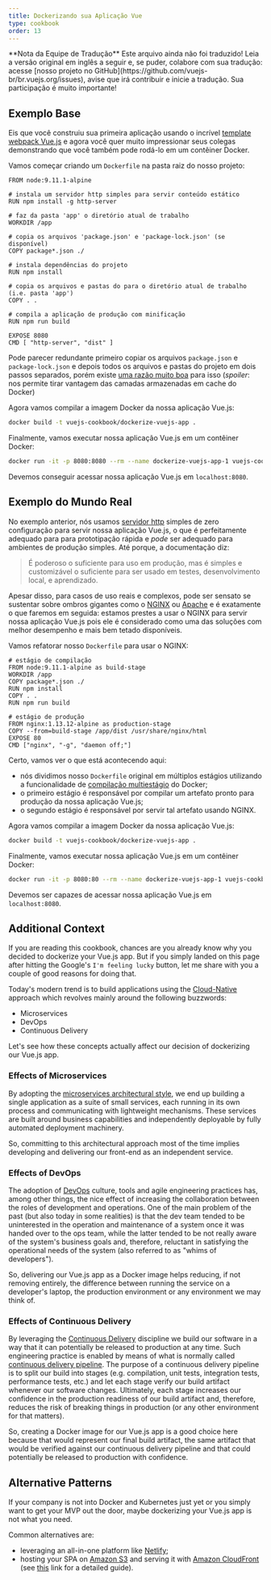 ```yaml
---
title: Dockerizando sua Aplicação Vue
type: cookbook
order: 13
---
```


<p class="tip">**Nota da Equipe de Tradução**
Este arquivo ainda não foi traduzido! Leia a versão original em inglês a seguir e, se puder, colabore com sua tradução: acesse [nosso projeto no GitHub](https://github.com/vuejs-br/br.vuejs.org/issues), avise que irá contribuir e inicie a tradução. Sua participação é muito importante!</p>

## Exemplo Base

Eis que você construiu sua primeira aplicação usando o incrível [template webpack Vue.js](https://github.com/vuejs-templates/webpack)  e agora você quer muito impressionar seus colegas demonstrando que você também pode rodá-lo em um contêiner Docker.

Vamos começar criando um `Dockerfile` na pasta raiz do nosso projeto:

```docker
FROM node:9.11.1-alpine

# instala um servidor http simples para servir conteúdo estático
RUN npm install -g http-server

# faz da pasta 'app' o diretório atual de trabalho
WORKDIR /app

# copia os arquivos 'package.json' e 'package-lock.json' (se disponível)
COPY package*.json ./

# instala dependências do projeto
RUN npm install

# copia os arquivos e pastas do para o diretório atual de trabalho (i.e. pasta 'app')
COPY . .

# compila a aplicação de produção com minificação
RUN npm run build

EXPOSE 8080
CMD [ "http-server", "dist" ]
```

Pode parecer redundante primeiro copiar os arquivos `package.json` e `package-lock.json` e depois todos os arquivos e pastas do projeto em dois passos separados, porém existe [uma razão muito boa](http://bitjudo.com/blog/2014/03/13/building-efficient-dockerfiles-node-dot-js/) para isso (_spoiler_: nos permite tirar vantagem das camadas armazenadas em cache do Docker)

Agora vamos compilar a imagem Docker da nossa aplicação Vue.js:

```bash
docker build -t vuejs-cookbook/dockerize-vuejs-app .
```

Finalmente, vamos executar nossa aplicação Vue.js em um contêiner Docker:

```bash
docker run -it -p 8080:8080 --rm --name dockerize-vuejs-app-1 vuejs-cookbook/dockerize-vuejs-app
```

Devemos conseguir acessar nossa aplicação Vue.js em `localhost:8080`.

## Exemplo do Mundo Real

No exemplo anterior, nós usamos [servidor http](https://github.com/indexzero/http-server) simples de zero configuração para servir nossa aplicação Vue.js, o que é perfeitamente adequado para para prototipação rápida e _pode_ ser adequado para ambientes de produção simples. Até porque, a documentação diz:

> É poderoso o suficiente para uso em produção, mas é simples e customizável o suficiente para ser usado em testes, desenvolvimento local, e aprendizado.

Apesar disso, para casos de uso reais e complexos, pode ser sensato se sustentar sobre ombros gigantes como o [NGINX](https://www.nginx.com/) ou [Apache](https://httpd.apache.org/) e é exatamente o que faremos em seguida: estamos prestes a usar o NGINX para servir nossa aplicação Vue.js pois ele é considerado como uma das soluções com melhor desempenho e mais bem tetado disponíveis.

Vamos refatorar nosso `Dockerfile` para usar o NGINX:

 ```docker
# estágio de compilação
FROM node:9.11.1-alpine as build-stage
WORKDIR /app
COPY package*.json ./
RUN npm install
COPY . .
RUN npm run build

# estágio de produção
FROM nginx:1.13.12-alpine as production-stage
COPY --from=build-stage /app/dist /usr/share/nginx/html
EXPOSE 80
CMD ["nginx", "-g", "daemon off;"]
```

Certo, vamos ver o que está acontecendo aqui:
* nós dividimos nosso `Dockerfile` original em múltiplos estágios utilizando a funcionalidade de [compilação multiestágio](https://docs.docker.com/develop/develop-images/multistage-build/) do Docker;
* o primeiro estágio é responsável por compilar um artefato pronto para produção da nossa aplicação Vue.js;
* o segundo estágio é responsável por servir tal artefato usando NGINX.

Agora vamos compilar a imagem Docker da nossa aplicação Vue.js:

```bash
docker build -t vuejs-cookbook/dockerize-vuejs-app .
```

Finalmente, vamos executar nossa aplicação Vue.js em um contêiner Docker:

```bash
docker run -it -p 8080:80 --rm --name dockerize-vuejs-app-1 vuejs-cookbook/dockerize-vuejs-app
```

Devemos ser capazes de acessar nossa aplicação Vue.js em `localhost:8080`.

## Additional Context

If you are reading this cookbook, chances are you already know why you decided to dockerize your Vue.js app. But if you simply landed on this page after hitting the Google's `I'm feeling lucky` button, let me share with you a couple of good reasons for doing that.

Today's modern trend is to build applications using the [Cloud-Native](https://pivotal.io/cloud-native) approach which revolves mainly around the following buzzwords:
* Microservices
* DevOps
* Continuous Delivery

Let's see how these concepts actually affect our decision of dockerizing our Vue.js app.

### Effects of Microservices

By adopting the [microservices architectural style](https://martinfowler.com/microservices/), we end up building a single application as a suite of small services, each running in its own process and communicating with lightweight mechanisms. These services are built around business capabilities and independently deployable by fully automated deployment machinery.

So, committing to this architectural approach most of the time implies developing and delivering our front-end as an independent service.

### Effects of DevOps

The adoption of [DevOps](https://martinfowler.com/bliki/DevOpsCulture.html) culture, tools and agile engineering practices has, among other things, the nice effect of increasing the collaboration between the roles of development and operations. One of the main problem of the past (but also today in some realities) is that the dev team tended to be uninterested in the operation and maintenance of a system once it was handed over to the ops team, while the latter tended to be not really aware of the system's business goals and, therefore, reluctant in satisfying the operational needs of the system (also referred to as "whims of developers").

So, delivering our Vue.js app as a Docker image helps reducing, if not removing entirely, the difference between running the service on a developer's laptop, the production environment or any environment we may think of.

### Effects of Continuous Delivery

By leveraging the [Continuous Delivery](https://martinfowler.com/bliki/ContinuousDelivery.html) discipline we build our software in a way that it can potentially be released to production at any time. Such engineering practice is enabled by means of what is normally called [continuous delivery pipeline](https://martinfowler.com/bliki/DeploymentPipeline.html). The purpose of a continuous delivery pipeline is to split our build into stages (e.g. compilation, unit tests, integration tests, performance tests, etc.) and let each stage verify our build artifact whenever our software changes. Ultimately, each stage increases our confidence in the production readiness of our build artifact and, therefore, reduces the risk of breaking things in production (or any other environment for that matters).

So, creating a Docker image for our Vue.js app is a good choice here because that would represent our final build artifact, the same artifact that would be verified against our continuous delivery pipeline and that could potentially be released to production with confidence.

## Alternative Patterns

If your company is not into Docker and Kubernetes just yet or you simply want to get your MVP out the door, maybe dockerizing your Vue.js app is not what you need.

Common alternatives are:
* leveraging an all-in-one platform like [Netlify](https://www.netlify.com/);
* hosting your SPA on [Amazon S3](https://aws.amazon.com/s3/) and serving it with [Amazon CloudFront](https://aws.amazon.com/cloudfront/) (see [this](https://serverless-stack.com/chapters/deploy-the-frontend.html) link for a detailed guide).
